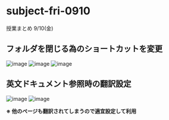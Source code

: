 # subject-fri-0910
授業まとめ 9/10(金)

## フォルダを閉じる為のショートカットを変更
![image](https://user-images.githubusercontent.com/1501327/132780883-7c48e6d6-d44a-467a-9270-fc4bda01424b.png)
![image](https://user-images.githubusercontent.com/1501327/132781013-6c080931-a2a4-4390-9eb6-edeac4392ddb.png)
![image](https://user-images.githubusercontent.com/1501327/132781145-79e9f4ea-1499-4b52-95a9-2855badbd58e.png)

## 英文ドキュメント参照時の翻訳設定
![image](https://user-images.githubusercontent.com/1501327/132781854-0dedff30-2102-4c33-b719-ebd9dac44914.png)
![image](https://user-images.githubusercontent.com/1501327/132781953-2d392326-539e-46bc-be32-4593ebbc5d94.png)

**※ 他のページも翻訳されてしまうので適宜設定して利用**
